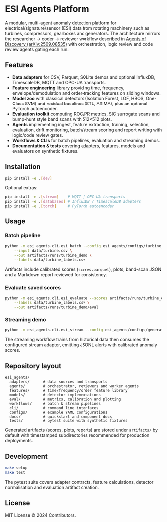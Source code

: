 # ESI Agents Platform

A modular, multi-agent anomaly detection platform for electrical/signature/sensor (ESI) data from rotating machinery such as turbines, compressors, gearboxes and generators. The architecture mirrors the researcher → coder → reviewer workflow described in [Agents of Discovery (arXiv:2509.08535)](https://arxiv.org/abs/2509.08535) with orchestration, logic review and code review agents gating each run.

## Features

- **Data adapters** for CSV, Parquet, SQLite demos and optional InfluxDB, TimescaleDB, MQTT and OPC-UA transports.
- **Feature engineering** library providing time, frequency, envelope/demodulation and order-tracking features on sliding windows.
- **Model zoo** with classical detectors (Isolation Forest, LOF, HBOS, One-Class SVM) and residual baselines (STL, ARIMA), plus an optional PyTorch autoencoder.
- **Evaluation toolkit** computing ROC/PR metrics, SIC surrogate scans and bump-hunt style band scans with 512×512 plots.
- **Agents** implementing ingest, feature extraction, training, selection, evaluation, drift monitoring, batch/stream scoring and report writing with logic/code review gates.
- **Workflows & CLIs** for batch pipelines, evaluation and streaming demos.
- **Documentation & tests** covering adapters, features, models and evaluators on synthetic fixtures.

## Installation

```bash
pip install -e .[dev]
```

Optional extras:

```bash
pip install -e .[stream]    # MQTT / OPC-UA transports
pip install -e .[databases] # InfluxDB / TimescaleDB adapters
pip install -e .[torch]     # PyTorch autoencoder
```

## Usage

### Batch pipeline

```bash
python -m esi_agents.cli.esi_batch --config esi_agents/configs/turbine_vibration.yaml \
    --input data/turbine.csv \
    --out artifacts/runs/turbine_demo \
    --labels data/turbine_labels.csv
```

Artifacts include calibrated scores (`scores.parquet`), plots, band-scan JSON and a Markdown report reviewed for consistency.

### Evaluate saved scores

```bash
python -m esi_agents.cli.esi_evaluate --scores artifacts/runs/turbine_demo/scores.parquet \
    --labels data/turbine_labels.csv \
    --out artifacts/runs/turbine_demo/eval
```

### Streaming demo

```bash
python -m esi_agents.cli.esi_stream --config esi_agents/configs/generator_esi.yaml
```

The streaming workflow trains from historical data then consumes the configured stream adapter, emitting JSONL alerts with calibrated anomaly scores.

## Repository layout

```
esi_agents/
  adapters/      # data sources and transports
  agents/        # orchestrator, reviewers and worker agents
  features/      # time/frequency/order feature library
  models/        # detector implementations
  eval/          # metrics, calibration and plotting
  workflows/     # batch & stream pipelines
  cli/           # command line interfaces
  configs/       # example YAML configurations
  docs/          # quickstart and component docs
  tests/         # pytest suite with synthetic fixtures
```

Generated artifacts (scores, plots, reports) are stored under `artifacts/` by default with timestamped subdirectories recommended for production deployments.

## Development

```bash
make setup
make test
```

The pytest suite covers adapter contracts, feature calculations, detector normalisation and evaluation artifact creation.

## License

MIT License © 2024 Contributors.
